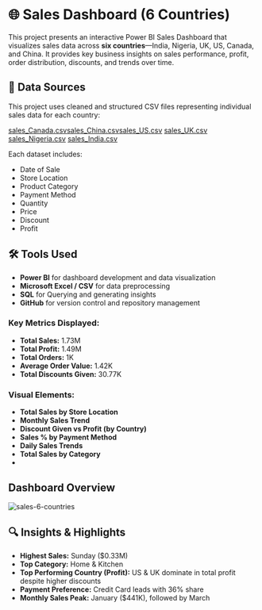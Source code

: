 # 🌐 Sales Dashboard (6 Countries)

This project presents an interactive Power BI Sales Dashboard that visualizes sales data across **six countries**—India, Nigeria, UK, US, Canada, and China. It provides key business insights on sales performance, profit, order distribution, discounts, and trends over time.


## 📁 Data Sources

This project uses cleaned and structured CSV files representing individual sales data for each country:


[sales_Canada.csv](https://github.com/user-attachments/files/20203204/sales_Canada.csv)[sales_China.csv](https://github.com/user-attachments/files/20203205/sales_China.csv)[sales_US.csv](https://github.com/user-attachments/files/20203211/sales_US.csv)
[sales_UK.csv](https://github.com/user-attachments/files/20203210/sales_UK.csv)
[sales_Nigeria.csv](https://github.com/user-attachments/files/20203208/sales_Nigeria.csv)
[sales_India.csv](https://github.com/user-attachments/files/20203207/sales_India.csv)


Each dataset includes:
- Date of Sale
- Store Location
- Product Category
- Payment Method
- Quantity
- Price
- Discount
- Profit


## 🛠️ Tools Used

- **Power BI** for dashboard development and data visualization
- **Microsoft Excel / CSV** for data preprocessing
- **SQL** for Querying and generating insights
- **GitHub** for version control and repository management


### Key Metrics Displayed:

- **Total Sales:** 1.73M
- **Total Profit:** 1.49M
- **Total Orders:** 1K
- **Average Order Value:** 1.42K
- **Total Discounts Given:** 30.77K

### Visual Elements:

- **Total Sales by Store Location**
- **Monthly Sales Trend**
- **Discount Given vs Profit (by Country)**
- **Sales % by Payment Method**
- **Daily Sales Trends**
- **Total Sales by Category**
- 

## Dashboard Overview

![sales-6-countries](https://github.com/user-attachments/assets/7d77ed3f-a41c-494e-9f1f-d83bfb68dbbb)


## 🔍 Insights & Highlights

- **Highest Sales:** Sunday ($0.33M)
- **Top Category:** Home & Kitchen
- **Top Performing Country (Profit):** US & UK dominate in total profit despite higher discounts
- **Payment Preference:** Credit Card leads with 36% share
- **Monthly Sales Peak:** January ($441K), followed by March
